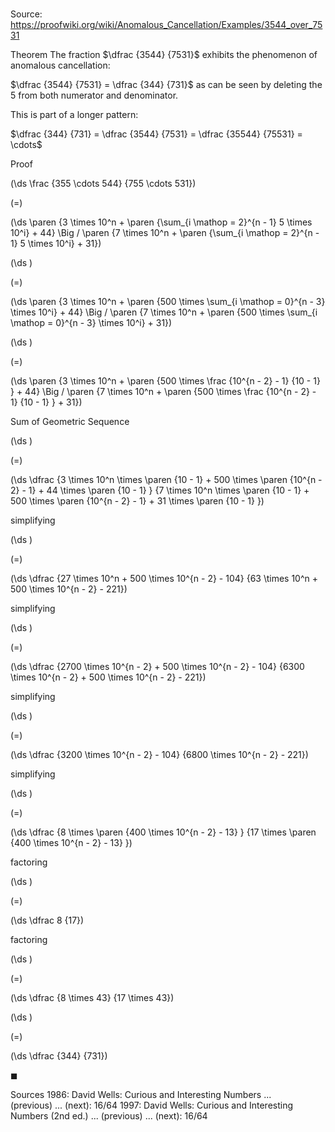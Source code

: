 # 

Source: https://proofwiki.org/wiki/Anomalous_Cancellation/Examples/3544_over_7531

Theorem
The fraction $\dfrac {3544} {7531}$ exhibits the phenomenon of anomalous cancellation:

$\dfrac {3544} {7531} = \dfrac {344} {731}$
as can be seen by deleting the $5$ from both numerator and denominator.

This is part of a longer pattern:

$\dfrac {344} {731} = \dfrac {3544} {7531} = \dfrac {35544} {75531} = \cdots$


Proof













\(\ds \frac {355 \cdots 544} {755 \cdots 531}\)

\(=\)







\(\ds \paren {3 \times 10^n + \paren {\sum_{i \mathop = 2}^{n - 1} 5 \times 10^i} + 44} \Big / \paren {7 \times 10^n + \paren {\sum_{i \mathop = 2}^{n - 1} 5 \times 10^i} + 31}\)




















\(\ds \)

\(=\)







\(\ds \paren {3 \times 10^n + \paren {500 \times \sum_{i \mathop = 0}^{n - 3} \times 10^i} + 44} \Big / \paren {7 \times 10^n + \paren {500 \times \sum_{i \mathop = 0}^{n - 3} \times 10^i} + 31}\)




















\(\ds \)

\(=\)







\(\ds \paren {3 \times 10^n + \paren {500 \times \frac {10^{n - 2} - 1} {10 - 1} } + 44} \Big / \paren {7 \times 10^n + \paren {500 \times \frac {10^{n - 2} - 1} {10 - 1} } + 31}\)





Sum of Geometric Sequence














\(\ds \)

\(=\)







\(\ds \dfrac {3 \times 10^n \times \paren {10 - 1} + 500 \times \paren {10^{n - 2} - 1} + 44 \times \paren {10 - 1} } {7 \times 10^n \times \paren {10 - 1} + 500 \times \paren {10^{n - 2} - 1} + 31 \times \paren {10 - 1} }\)





simplifying














\(\ds \)

\(=\)







\(\ds \dfrac {27 \times 10^n + 500 \times 10^{n - 2} - 104} {63 \times 10^n + 500 \times 10^{n - 2} - 221}\)





simplifying














\(\ds \)

\(=\)







\(\ds \dfrac {2700 \times 10^{n - 2} + 500 \times 10^{n - 2} - 104} {6300 \times 10^{n - 2} + 500 \times 10^{n - 2} - 221}\)





simplifying














\(\ds \)

\(=\)







\(\ds \dfrac {3200 \times 10^{n - 2} - 104} {6800 \times 10^{n - 2} - 221}\)





simplifying














\(\ds \)

\(=\)







\(\ds \dfrac {8 \times \paren {400 \times 10^{n - 2} - 13} } {17 \times \paren {400 \times 10^{n - 2} - 13} }\)





factoring














\(\ds \)

\(=\)







\(\ds \dfrac 8 {17}\)





factoring














\(\ds \)

\(=\)







\(\ds \dfrac {8 \times 43} {17 \times 43}\)




















\(\ds \)

\(=\)







\(\ds \dfrac {344} {731}\)









$\blacksquare$


Sources
1986: David Wells: Curious and Interesting Numbers ... (previous) ... (next): $16 /64$
1997: David Wells: Curious and Interesting Numbers (2nd ed.) ... (previous) ... (next): $16/64$




